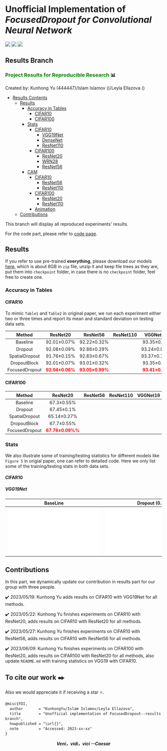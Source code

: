 # Unofficial Implementation of  ***FocusedDropout for Convolutional Neural Network***

![](https://img.shields.io/badge/data%20science-reproducible%20research-blue) ![](https://img.shields.io/badge/deeplearning-pytorch-red) ![](https://img.shields.io/badge/data%20science-XAI-yellowgreen)
## Results Branch

### <font color = 'green'> Project Results for Reproducible Research </font> :bar_chart:

Created by: Kunhong Yu (444447)/Islam Islamov ()/Leyla Ellazova ()

- [Results Contents]()
	- [Results](#results)
		- [Accuracy in Tables](#accuracy-in-tables)
			- [CIFAR10](#cifar10)
			- [CIFAR100](#cifar100)
		- [Stats](#stats)
			- [CIFAR10](#cifar10)
				- [VGG19Net](#vgg19net)
				- [DenseNet](#densenet)
				- [ResNet110](#resnet110)
			- [CIFAR100](#cifar100)
				- [ResNet20](#resnet20)
				- [WRN28](#wrn28)
				- [ResNet56](#resnet56)
		- [CAM](#cam)
			- [CIFAR10](#cifar10)
				- [ResNet56](#resnet56)
				- [ResNet110](#resnet110)
			- [CIFAR100](#cifar100)
				- [ResNet20](#resnet20)
				- [ResNet110](#resnet110)
			- [Animation](#animation)
	- [Contributions](#contributions)


This branch will display all reproduced experiments' results.

For the code part, please refer to [code page](https://github.com/yuranusduke/FocusedDropoutCNN).

## Results

If you refer to use pre-trained **everything**, please download our models [here](https://drive.google.com/file/d/1A4URXtEBpN95B3L6SQQjkOgkox1Afw43/view?usp=share_link), which is about 6GB in `zip` file, unzip it and keep file trees as they are, put them into `checkpoint` folder, in case there is no `checkpoint` folder, feel free to create one.

### Accuracy in Tables
#### CIFAR10
To mimic `Table1` and `Table2` in original paper, we run each experiment either two or three times and report its mean and standard deviation on testing data sets.

| Method              | ResNet20        | ResNet56| ResNet110 | VGGNet19 | DenseNet|WRN28 |
| :-----------------: | :-----------: |:-----------: |:-----------: |:-----------: |:-----------: |:-----------: |
| Baseline       	  |  92.01±0.07%     |   92.22±0.32%   |     |   93.35±0.1%   |      |      |
| Dropout             |  92.08±0.09%    |   92.86±0.29%   |       |   93.24±0.09%  |      |      |
| SpatialDropout      |  91.76±0.15% |   92.83±0.67%   |      |   93.37±0.13%   |     |      |
| DropoutBlock        |  92.01±0.07%  |  93.01±0.32%    |     |   93.35±0.1%   |     |     |
| FocusedDropout      |  <font color = 'red'>**92.94±0.06%**</font> |  <font color = 'red'>**93.05±0.99%**</font>   |      |    <font color = 'red'>**93.41±0.2%**</font>  |     |      |

#### CIFAR100

| Method              | ResNet20        | ResNet56| ResNet110 | VGGNet19 | DenseNet|WRN28 |
| :-----------------: | :-----------: |:-----------: |:-----------: |:-----------: |:-----------: |:-----------: |
| Baseline       	  |  67.3±0.55%     |      |     |       |      |      |
| Dropout             |   67.45±0.1%    |      |      |     |      |      |
| SpatialDropout      | 65.14±0.27%  |       |      |      |      |      |
| DropoutBlock        | 67.7±0.55%  |     |      |      |       |      |
| FocusedDropout      | <font color = 'red'>**67.76±0.09%%**</font>  |      |      |      |      |      |

### Stats

We also illustrate some of training/testing statistics for different models like `Figure 5` in origial paper, one can refer to detailed code. Here we only list some of the training/testing stats in both data sets.

#### CIFAR10

##### VGG19Net
BaseLine             |  Dropout (0.3)|  SpatialDropout (0.3)|  FocusedDropout
:-------------------------:|:-------------------------:|:-------------------------:|:-------------------------:
![](./README/stats_vgg19_no.pdf)  |  ![](./README/stats_vgg19_d.pdf)|  ![](./README/stats_vgg19_sd.pdf)|  ![](./README/stats_vgg19_fd.pdf)


## Contributions

In this part, we dynamically update our contribution in results part for our group with three people.

:heavy_check_mark: 2023/05/19: Kunhong Yu adds results on CIFAR10 with VGG19Net for all methods.

:heavy_check_mark: 2023/05/22: Kunhong Yu finishes experiments on CIFAR10 with ResNet20, adds results on CIFAR10 with ResNet20 for all methods.

:heavy_check_mark: 2023/05/27: Kunhong Yu finishes experiments on CIFAR10 with ResNet56, adds results on CIFAR10 with ResNet56 for all methods.

:heavy_check_mark: 2023/06/09: Kunhong Yu finishes experiments on CIFAR100 with ResNet20, adds results on CIFAR100 with ResNet20 for all methods, also update `README.md` with training statistics on VGG19 with CIFAR10.


## To cite our work :black_nib:

Also we would appreciate it if receiving a star :star:.

```
@misc{FDI,
  author       = "KunhongYu/Islam Islamov/Leyla Ellazova",
  title        = "Unofficial implementation of FocusedDropout--results branch",
  howpublished = "\url{}",
  note         = "Accessed: 2023-xx-xx"
}
```

***<center>Veni，vidi，vici --Caesar</center>***